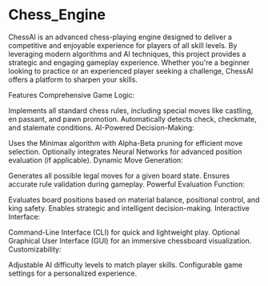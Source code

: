 # Chess_Engine
ChessAI is an advanced chess-playing engine designed to deliver a competitive and enjoyable experience for players of all skill levels. By leveraging modern algorithms and AI techniques, this project provides a strategic and engaging gameplay experience. Whether you're a beginner looking to practice or an experienced player seeking a challenge, ChessAI offers a platform to sharpen your skills.

Features
Comprehensive Game Logic:

Implements all standard chess rules, including special moves like castling, en passant, and pawn promotion.
Automatically detects check, checkmate, and stalemate conditions.
AI-Powered Decision-Making:

Uses the Minimax algorithm with Alpha-Beta pruning for efficient move selection.
Optionally integrates Neural Networks for advanced position evaluation (if applicable).
Dynamic Move Generation:

Generates all possible legal moves for a given board state.
Ensures accurate rule validation during gameplay.
Powerful Evaluation Function:

Evaluates board positions based on material balance, positional control, and king safety.
Enables strategic and intelligent decision-making.
Interactive Interface:

Command-Line Interface (CLI) for quick and lightweight play.
Optional Graphical User Interface (GUI) for an immersive chessboard visualization.
Customizability:

Adjustable AI difficulty levels to match player skills.
Configurable game settings for a personalized experience.
